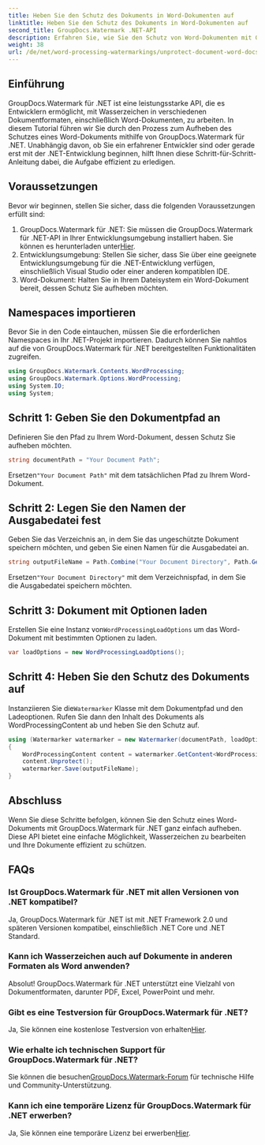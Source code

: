 ```yaml
---
title: Heben Sie den Schutz des Dokuments in Word-Dokumenten auf
linktitle: Heben Sie den Schutz des Dokuments in Word-Dokumenten auf
second_title: GroupDocs.Watermark .NET-API
description: Erfahren Sie, wie Sie den Schutz von Word-Dokumenten mit GroupDocs.Watermark für .NET ganz einfach aufheben können. Folgen Sie unserer Schritt-für-Schritt-Anleitung.
weight: 38
url: /de/net/word-processing-watermarkings/unprotect-document-word-docs/
---
```

## Einführung
GroupDocs.Watermark für .NET ist eine leistungsstarke API, die es Entwicklern ermöglicht, mit Wasserzeichen in verschiedenen Dokumentformaten, einschließlich Word-Dokumenten, zu arbeiten. In diesem Tutorial führen wir Sie durch den Prozess zum Aufheben des Schutzes eines Word-Dokuments mithilfe von GroupDocs.Watermark für .NET. Unabhängig davon, ob Sie ein erfahrener Entwickler sind oder gerade erst mit der .NET-Entwicklung beginnen, hilft Ihnen diese Schritt-für-Schritt-Anleitung dabei, die Aufgabe effizient zu erledigen.
## Voraussetzungen
Bevor wir beginnen, stellen Sie sicher, dass die folgenden Voraussetzungen erfüllt sind:
1.  GroupDocs.Watermark für .NET: Sie müssen die GroupDocs.Watermark für .NET-API in Ihrer Entwicklungsumgebung installiert haben. Sie können es herunterladen unter[Hier](https://releases.groupdocs.com/Watermark/net/).
2. Entwicklungsumgebung: Stellen Sie sicher, dass Sie über eine geeignete Entwicklungsumgebung für die .NET-Entwicklung verfügen, einschließlich Visual Studio oder einer anderen kompatiblen IDE.
3. Word-Dokument: Halten Sie in Ihrem Dateisystem ein Word-Dokument bereit, dessen Schutz Sie aufheben möchten.

## Namespaces importieren
Bevor Sie in den Code eintauchen, müssen Sie die erforderlichen Namespaces in Ihr .NET-Projekt importieren. Dadurch können Sie nahtlos auf die von GroupDocs.Watermark für .NET bereitgestellten Funktionalitäten zugreifen.
```csharp
using GroupDocs.Watermark.Contents.WordProcessing;
using GroupDocs.Watermark.Options.WordProcessing;
using System.IO;
using System;
```
## Schritt 1: Geben Sie den Dokumentpfad an
Definieren Sie den Pfad zu Ihrem Word-Dokument, dessen Schutz Sie aufheben möchten.
```csharp
string documentPath = "Your Document Path";
```
 Ersetzen`"Your Document Path"` mit dem tatsächlichen Pfad zu Ihrem Word-Dokument.
## Schritt 2: Legen Sie den Namen der Ausgabedatei fest
Geben Sie das Verzeichnis an, in dem Sie das ungeschützte Dokument speichern möchten, und geben Sie einen Namen für die Ausgabedatei an.
```csharp
string outputFileName = Path.Combine("Your Document Directory", Path.GetFileName(documentPath));
```
 Ersetzen`"Your Document Directory"` mit dem Verzeichnispfad, in dem Sie die Ausgabedatei speichern möchten.
## Schritt 3: Dokument mit Optionen laden
 Erstellen Sie eine Instanz von`WordProcessingLoadOptions` um das Word-Dokument mit bestimmten Optionen zu laden.
```csharp
var loadOptions = new WordProcessingLoadOptions();
```
## Schritt 4: Heben Sie den Schutz des Dokuments auf
 Instanziieren Sie die`Watermarker` Klasse mit dem Dokumentpfad und den Ladeoptionen. Rufen Sie dann den Inhalt des Dokuments als WordProcessingContent ab und heben Sie den Schutz auf.
```csharp
using (Watermarker watermarker = new Watermarker(documentPath, loadOptions))
{
    WordProcessingContent content = watermarker.GetContent<WordProcessingContent>();
    content.Unprotect();
    watermarker.Save(outputFileName);
}
```

## Abschluss
Wenn Sie diese Schritte befolgen, können Sie den Schutz eines Word-Dokuments mit GroupDocs.Watermark für .NET ganz einfach aufheben. Diese API bietet eine einfache Möglichkeit, Wasserzeichen zu bearbeiten und Ihre Dokumente effizient zu schützen.
## FAQs
### Ist GroupDocs.Watermark für .NET mit allen Versionen von .NET kompatibel?
Ja, GroupDocs.Watermark für .NET ist mit .NET Framework 2.0 und späteren Versionen kompatibel, einschließlich .NET Core und .NET Standard.
### Kann ich Wasserzeichen auch auf Dokumente in anderen Formaten als Word anwenden?
Absolut! GroupDocs.Watermark für .NET unterstützt eine Vielzahl von Dokumentformaten, darunter PDF, Excel, PowerPoint und mehr.
### Gibt es eine Testversion für GroupDocs.Watermark für .NET?
 Ja, Sie können eine kostenlose Testversion von erhalten[Hier](https://releases.groupdocs.com/).
### Wie erhalte ich technischen Support für GroupDocs.Watermark für .NET?
 Sie können die besuchen[GroupDocs.Watermark-Forum](https://forum.groupdocs.com/c/watermark/19) für technische Hilfe und Community-Unterstützung.
### Kann ich eine temporäre Lizenz für GroupDocs.Watermark für .NET erwerben?
 Ja, Sie können eine temporäre Lizenz bei erwerben[Hier](https://purchase.groupdocs.com/temporary-license/).